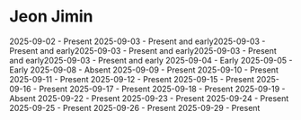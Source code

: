 # Jeon Jimin
2025-09-02 - Present
2025-09-03 - Present and early2025-09-03 - Present and early2025-09-03 - Present and early2025-09-03 - Present and early2025-09-03 - Present and early
2025-09-04 - Early
2025-09-05 - Early
2025-09-08 - Absent
2025-09-09 - Present
2025-09-10 - Present
2025-09-11 - Present
2025-09-12 - Present
2025-09-15 - Present
2025-09-16 - Present
2025-09-17 - Present
2025-09-18 - Present
2025-09-19 - Absent
2025-09-22 - Present
2025-09-23 - Present
2025-09-24 - Present
2025-09-25 - Present
2025-09-26 - Present
2025-09-29 - Present
